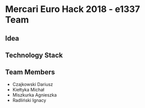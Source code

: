# Mercari Euro Hack 2018 - e1337 Team

## Idea

## Technology Stack

## Team Members
- Czajkowski Dariusz
- Kiełtyka Michał
- Miszkurka Agnieszka
- Radliński Ignacy
